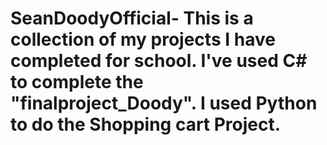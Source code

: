 # SeanDoodyOfficial- This is a collection of my projects I have completed for school. I've used C# to complete the "finalproject_Doody". I used Python to do the Shopping cart Project. 
